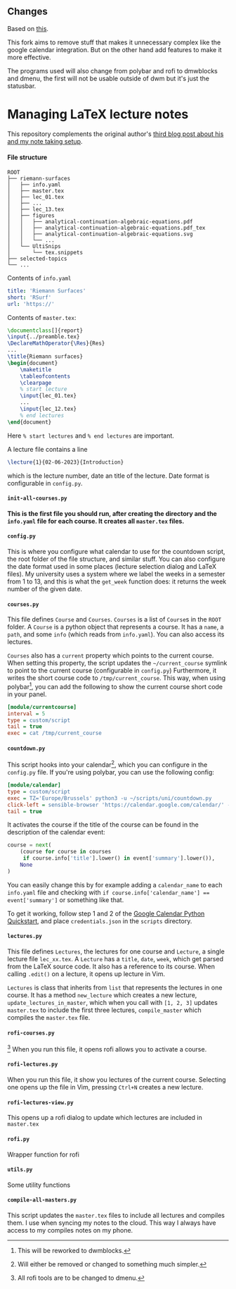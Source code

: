 ## Changes
Based on [this](https://github.com/gillescastel/university-setup).

This fork aims to remove stuff that makes it unnecessary complex like the google calendar integration.
But on the other hand add features to make it more effective.

The programs used will also change from polybar and rofi to dmwblocks and dmenu, the first will not be usable outside of dwm but it's just the statusbar.


# Managing LaTeX lecture notes

This repository complements the original author's [third blog post about his and my note taking setup](https://castel.dev/post/lecture-notes-3).

#### File structure

```
ROOT
├── riemann-surfaces
│   ├── info.yaml
│   ├── master.tex
│   ├── lec_01.tex
│   ├── ...
│   ├── lec_13.tex
│   ├── figures
│   │   ├── analytical-continuation-algebraic-equations.pdf
│   │   ├── analytical-continuation-algebraic-equations.pdf_tex
│   │   ├── analytical-continuation-algebraic-equations.svg
│   │   └── ...
│   └── UltiSnips
│       └── tex.snippets
├── selected-topics
└── ...
```

Contents of `info.yaml`
```yaml
title: 'Riemann Surfaces'
short: 'RSurf'
url: 'https://'
```

Contents of  `master.tex`:

```tex
\documentclass[]{report}
\input{../preamble.tex}
\DeclareMathOperator{\Res}{Res}
...
\title{Riemann surfaces}
\begin{document}
    \maketitle
    \tableofcontents
    \clearpage
    % start lecture
    \input{lec_01.tex}
    ...
    \input{lec_12.tex}
    % end lectures
\end{document}
```

Here `% start lectures` and `% end lectures` are important.

A lecture file contains a line
```latex
\lecture{1}{02-06-2023}{Introduction}
```
which is the lecture number, date an title of the lecture. Date format is configurable in `config.py`.

#### `init-all-courses.py`

**This is the first file you should run, after creating the directory and the
`info.yaml` file for each course. It creates all `master.tex` files.**

#### `config.py`

This is where you configure what calendar to use for the countdown script, the
root folder of the file structure, and similar stuff. You can also configure
the date format used in some places (lecture selection dialog and LaTeX files).
My university uses a system where we label the weeks in a semester from 1 to
13, and this is what the `get_week` function does: it returns the week number
of the given date.

#### `courses.py`

This file defines `Course` and `Courses`.
`Courses` is a list of `Course`s in the `ROOT` folder.
A `Course` is a python object that represents a course.
It has a `name`, a `path`, and some `info` (which reads from `info.yaml`).
You can also access its lectures.

`Courses` also has a `current` property which points to the current course.
When setting this property, the script updates the `~/current_course` symlink
to point to the current course (configurable in `config.py`)
Furthermore, it writes the short course code to `/tmp/current_course`.
This way, when using polybar[^1], you can add the following to show the current course short code in your panel.

```ini
[module/currentcourse]
interval = 5
type = custom/script
tail = true
exec = cat /tmp/current_course
```


#### `countdown.py`

This script hooks into your calendar[^2], which you can configure in the `config.py` file.
If you're using polybar, you can use the following config:

```ini
[module/calendar]
type = custom/script
exec = TZ='Europe/Brussels' python3 -u ~/scripts/uni/countdown.py
click-left = sensible-browser 'https://calendar.google.com/calendar/' -- &
tail = true
```

It activates the course if the title of the course can be found in the description of the calendar event:
```python
course = next(
    (course for course in courses
     if course.info['title'].lower() in event['summary'].lower()),
    None
)
```

You can easily change this by for example adding a `calendar_name` to each
`info.yaml` file and checking with `if course.info['calendar_name'] ==
event['summary']` or something like that.

To get it working, follow step 1 and 2 of the [Google Calendar Python
Quickstart](https://developers.google.com/calendar/quickstart/python), and
place `credentials.json` in the `scripts` directory.

#### `lectures.py`

This file defines `Lectures`, the lectures for one course and `Lecture`, a
single lecture file `lec_xx.tex`.
A `Lecture` has a `title`, `date`, `week`, which get parsed from the LaTeX
source code. It also has a reference to its course.
When calling `.edit()` on a lecture, it opens up lecture in Vim.

`Lectures` is class that inherits from `list` that represents the lectures in one course.
It has a method `new_lecture` which creates a new lecture,
`update_lectures_in_master`, which when you call with `[1, 2, 3]` updates
`master.tex` to include the first three lectures, `compile_master` which
compiles the `master.tex` file.

#### `rofi-courses.py`
[^3]
When you run this file, it opens rofi allows you to activate a course.

#### `rofi-lectures.py`

When you run this file, it show you lectures of the current course.
Selecting one opens up the file in Vim, pressing `Ctrl+N` creates a new lecture.

#### `rofi-lectures-view.py`

This opens up a rofi dialog to update which lectures are included in `master.tex`

#### `rofi.py`

Wrapper function for rofi

#### `utils.py`

Some utility functions

#### `compile-all-masters.py`

This script updates the `master.tex` files to include all lectures and compiles
them. I use when syncing my notes to the cloud. This way I always have access
to my compiles notes on my phone.



[^1]: This will be reworked to dwmblocks.
[^2]: Will either be removed or changed to something much simpler.
[^3]: All rofi tools are to be changed to dmenu.
